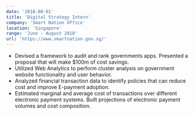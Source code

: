 ```yaml
---
date: '2018-08-01'
title: 'Digital Strategy Intern'
company: 'Smart Nation Office'
location: 'Singapore'
range: 'June - August 2018'
url: 'https://www.smartnation.gov.sg/'
---
```


- Devised a framework to audit and rank governments apps. Presented a proposal that will make \$100m of cost savings.
- Utilized Web Analytics to perform cluster analysis on government website functionality and user behavior.
- Analyzed financial transaction data to identify policies that can reduce cost and improve E-payment adoption.
- Estimated marginal and average cost of transactions over different electronic payment systems. Built projections of electronic payment volumes and cost composition.
